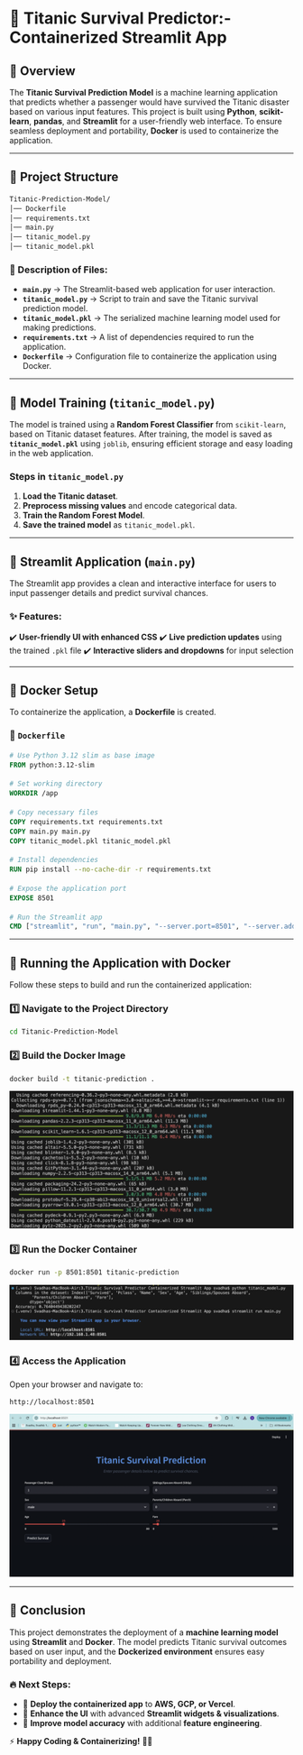 # 🚢 **Titanic Survival Predictor:- Containerized Streamlit App**

## 📌 **Overview**
The **Titanic Survival Prediction Model** is a machine learning application that predicts whether a passenger would have survived the Titanic disaster based on various input features. This project is built using **Python**, **scikit-learn**, **pandas**, and **Streamlit** for a user-friendly web interface. To ensure seamless deployment and portability, **Docker** is used to containerize the application.

---

## 📂 **Project Structure**

```bash
Titanic-Prediction-Model/
│── Dockerfile
│── requirements.txt
│── main.py
│── titanic_model.py
│── titanic_model.pkl
```

### **📜 Description of Files:**
- **`main.py`** → The Streamlit-based web application for user interaction.
- **`titanic_model.py`** → Script to train and save the Titanic survival prediction model.
- **`titanic_model.pkl`** → The serialized machine learning model used for making predictions.
- **`requirements.txt`** → A list of dependencies required to run the application.
- **`Dockerfile`** → Configuration file to containerize the application using Docker.

---

## 🤖 **Model Training (`titanic_model.py`)**
The model is trained using a **Random Forest Classifier** from `scikit-learn`, based on Titanic dataset features. After training, the model is saved as **`titanic_model.pkl`** using `joblib`, ensuring efficient storage and easy loading in the web application.

### **Steps in `titanic_model.py`**
1. **Load the Titanic dataset**.
2. **Preprocess missing values** and encode categorical data.
3. **Train the Random Forest Model**.
4. **Save the trained model** as `titanic_model.pkl`.

---

## 🎨 **Streamlit Application (`main.py`)**
The Streamlit app provides a clean and interactive interface for users to input passenger details and predict survival chances.

### **✨ Features:**
✔️ **User-friendly UI with enhanced CSS**
✔️ **Live prediction updates** using the trained `.pkl` file
✔️ **Interactive sliders and dropdowns** for input selection

---

## 🐳 **Docker Setup**
To containerize the application, a **Dockerfile** is created.

### **📄 `Dockerfile`**
```dockerfile
# Use Python 3.12 slim as base image
FROM python:3.12-slim

# Set working directory
WORKDIR /app

# Copy necessary files
COPY requirements.txt requirements.txt
COPY main.py main.py
COPY titanic_model.pkl titanic_model.pkl

# Install dependencies
RUN pip install --no-cache-dir -r requirements.txt

# Expose the application port
EXPOSE 8501

# Run the Streamlit app
CMD ["streamlit", "run", "main.py", "--server.port=8501", "--server.address=0.0.0.0"]
```

---

## 🚀 **Running the Application with Docker**
Follow these steps to build and run the containerized application:

### **1️⃣ Navigate to the Project Directory**
```bash
cd Titanic-Prediction-Model
```

### **2️⃣ Build the Docker Image**
```bash
docker build -t titanic-prediction .
```
![img](https://github.com/Svadha29/DOCKER_BASICS/blob/ec791ebdabe00d81247202218696aa2b79c43027/3.Titanic%20Survival%20Predictor%20Containerized%20Streamlit%20App/images/image%20copy.png)
### **3️⃣ Run the Docker Container**
```bash
docker run -p 8501:8501 titanic-prediction
```
![img](https://github.com/Svadha29/DOCKER_BASICS/blob/ec791ebdabe00d81247202218696aa2b79c43027/3.Titanic%20Survival%20Predictor%20Containerized%20Streamlit%20App/images/image%20copy%202.png)
### **4️⃣ Access the Application**
Open your browser and navigate to:
```
http://localhost:8501
```
![img](https://github.com/Svadha29/DOCKER_BASICS/blob/ec791ebdabe00d81247202218696aa2b79c43027/3.Titanic%20Survival%20Predictor%20Containerized%20Streamlit%20App/images/image.png)

---

## 🎯 **Conclusion**
This project demonstrates the deployment of a **machine learning model** using **Streamlit** and **Docker**. The model predicts Titanic survival outcomes based on user input, and the **Dockerized environment** ensures easy portability and deployment.

### 🔥 **Next Steps:**
- 🚀 **Deploy the containerized app** to **AWS, GCP, or Vercel**.
- 🎨 **Enhance the UI** with advanced **Streamlit widgets & visualizations**.
- 🧠 **Improve model accuracy** with additional **feature engineering**.

⚡ **Happy Coding & Containerizing!** 🐳🚢
